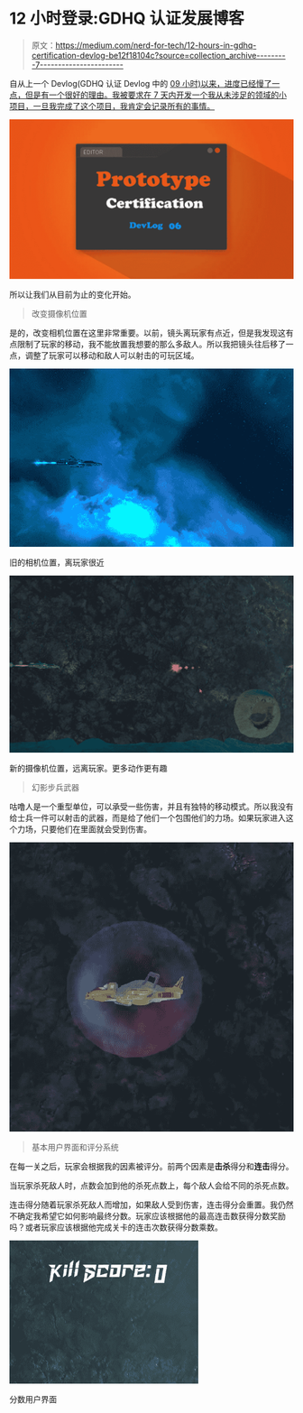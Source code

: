 # 12 小时登录:GDHQ 认证发展博客

> 原文：<https://medium.com/nerd-for-tech/12-hours-in-gdhq-certification-devlog-be12f18104c?source=collection_archive---------7----------------------->

自从上一个 Devlog(GDHQ 认证 Devlog 中的 [09 小时)以来，进度已经慢了一点，但是有一个很好的理由。我被要求在 7 天内开发一个我从未涉足的领域的小项目，一旦我完成了这个项目，我肯定会记录所有的事情。](/nerd-for-tech/09-hours-in-gdhq-certification-devlog-3f7dcfbfdcf0)

![](img/1565f59c1bc6fb60264a051e7c82eb7e.png)

所以让我们从目前为止的变化开始。

> 改变摄像机位置

是的，改变相机位置在这里非常重要。以前，镜头离玩家有点近，但是我发现这有点限制了玩家的移动，我不能放置我想要的那么多敌人。所以我把镜头往后移了一点，调整了玩家可以移动和敌人可以射击的可玩区域。

![](img/563937188faca6100634ca3c7fd4ac6c.png)

旧的相机位置，离玩家很近

![](img/34edd1b674fa95bceec78ffcbb5e0896.png)

新的摄像机位置，远离玩家。更多动作更有趣

> 幻影步兵武器

咕噜人是一个重型单位，可以承受一些伤害，并且有独特的移动模式。所以我没有给士兵一件可以射击的武器，而是给了他们一个包围他们的力场。如果玩家进入这个力场，只要他们在里面就会受到伤害。

![](img/9e503ff7106c8fd6c9430f279d4292b1.png)

> 基本用户界面和评分系统

在每一关之后，玩家会根据我的因素被评分。前两个因素是**击杀**得分和**连击**得分。

当玩家杀死敌人时，点数会加到他的杀死点数上，每个敌人会给不同的杀死点数。

连击得分随着玩家杀死敌人而增加，如果敌人受到伤害，连击得分会重置。我仍然不确定我希望它如何影响最终分数。玩家应该根据他的最高连击数获得分数奖励吗？或者玩家应该根据他完成关卡的连击次数获得分数乘数。

![](img/f285fbf0841b0dff7429af2e408c6249.png)

分数用户界面